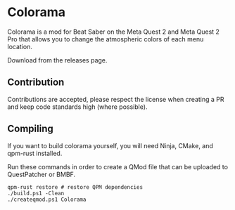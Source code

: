 # Colorama

Colorama is a mod for Beat Saber on the Meta Quest 2 and Meta Quest 2 Pro that allows you to change the atmospheric colors of each menu location.

Download from the releases page.

## Contribution

Contributions are accepted, please respect the license when creating a PR and keep code standards high (where possible).

## Compiling

If you want to build colorama yourself, you will need Ninja, CMake, and qpm-rust installed. 

Run these commands in order to create a QMod file that can be uploaded to QuestPatcher or BMBF.

```shell
qpm-rust restore # restore QPM dependencies
./build.ps1 -Clean
./createqmod.ps1 Colorama
```

